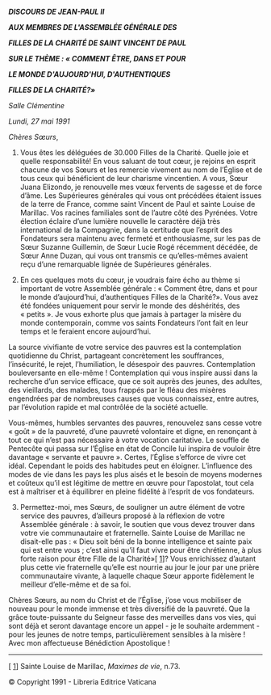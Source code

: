 ***DISCOURS DE JEAN-PAUL II***

***AUX MEMBRES DE L'ASSEMBLÉE GÉNÉRALE DES***

***FILLES DE LA CHARITÉ DE SAINT VINCENT DE PAUL***

***SUR LE THÈME : « COMMENT ÊTRE, DANS ET POUR***

***LE MONDE D'AUJOURD'HUI, D'AUTHENTIQUES***

***FILLES DE LA CHARITÉ?»***

*Salle Clémentine*

*Lundi, 27 mai 1991*

*Chères Sœurs*,

1. Vous êtes les déléguées de 30.000 Filles de la Charité. Quelle joie et quelle responsabilité! En vous saluant de tout cœur, je rejoins en esprit chacune de vos Sœurs et les remercie vivement au nom de l’Église et de tous ceux qui bénéficient de leur charisme vincentien. A vous, Sœur Juana Elizondo, je renouvelle mes vœux fervents de sagesse et de force d’âme. Les Supérieures générales qui vous ont précédées étaient issues de la terre de France, comme saint Vincent de Paul et sainte Louise de Marillac. Vos racines familiales sont de l’autre côté des Pyrénées. Votre élection éclaire d’une lumière nouvelle le caractère déjà très international de la Compagnie, dans la certitude que l’esprit des Fondateurs sera maintenu avec fermeté et enthousiasme, sur les pas de Sœur Suzanne Guillemin, de Sœur Lucie Rogé récemment décédée, de Sœur Anne Duzan, qui vous ont transmis ce qu’elles-mêmes avaient reçu d’une remarquable lignée de Supérieures générales.

2. En ces quelques mots du cœur, je voudrais faire écho au thème si important de votre Assemblée générale : « Comment être, dans et pour le monde d’aujourd’hui, d’authentiques Filles de la Charité?». Vous avez été fondées uniquement pour servir le monde des déshérités, des « petits ». Je vous exhorte plus que jamais à partager la misère du monde contemporain, comme vos saints Fondateurs l’ont fait en leur temps et le feraient encore aujourd’hui.

La source vivifiante de votre service des pauvres est la contemplation quotidienne du Christ, partageant concrètement les souffrances, l’insécurité, le rejet, l’humiliation, le désespoir des pauvres. Contemplation bouleversante en elle-même ! Contemplation qui vous inspire aussi dans la recherche d’un service efficace, que ce soit auprès des jeunes, des adultes, des vieillards, des malades, tous frappés par le fléau des misères engendrées par de nombreuses causes que vous connaissez, entre autres, par l’évolution rapide et mal contrôlée de la société actuelle.

Vous-mêmes, humbles servantes des pauvres, renouvelez sans cesse votre « goût » de la pauvreté, d’une pauvreté volontaire et digne, en renonçant à tout ce qui n’est pas nécessaire à votre vocation caritative. Le souffle de Pentecôte qui passa sur l’Église en état de Concile lui inspira de vouloir être davantage « servante et pauvre ». Certes, l’Église s’efforce de vivre cet idéal. Cependant le poids des habitudes peut en éloigner. L’influence des modes de vie dans les pays les plus aisés et le besoin de moyens modernes et coûteux qu’il est légitime de mettre en œuvre pour l’apostolat, tout cela est à maîtriser et à équilibrer en pleine fidélité à l’esprit de vos fondateurs.

3. Permettez-moi, mes Sœurs, de souligner un autre élément de votre service des pauvres, d’ailleurs proposé à la réflexion de votre Assemblée générale : à savoir, le soutien que vous devez trouver dans votre vie communautaire et fraternelle. Sainte Louise de Marillac ne disait-elle pas : « Dieu soit béni de la bonne intelligence et sainte paix qui est entre vous ; c’est ainsi qu’il faut vivre pour être chrétienne, à plus forte raison pour être Fille de la Charité»[ [1](#_ftn1 "")]? Vous enrichissez d’autant plus cette vie fraternelle qu’elle est nourrie au jour le jour par une prière communautaire vivante, à laquelle chaque Sœur apporte fidèlement le meilleur d’elle-même et de sa foi.

Chères Sœurs, au nom du Christ et de l’Église, j’ose vous mobiliser de nouveau pour le monde immense et très diversifié de la pauvreté. Que la grâce toute-puissante du Seigneur fasse des merveilles dans vos vies, qui sont déjà et seront davantage encore un appel - je le souhaite ardemment - pour les jeunes de notre temps, particulièrement sensibles à la misère ! Avec mon affectueuse Bénédiction Apostolique !

* * *

[ [1](#_ftnref1 "")] Sainte Louise de Marillac, *Maximes de vie*, n.73.

© Copyright 1991 - Libreria Editrice Vaticana